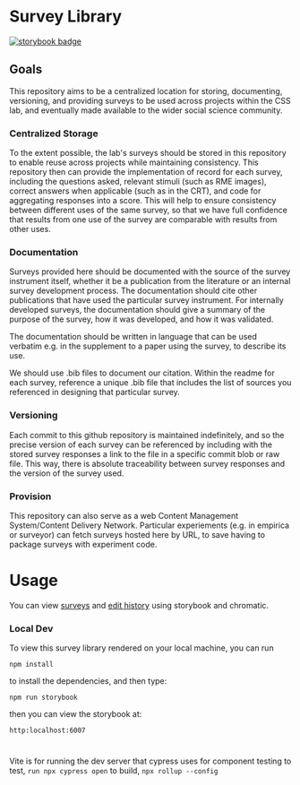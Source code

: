 # Survey Library

[![storybook badge](https://raw.githubusercontent.com/storybookjs/brand/main/badge/badge-storybook.svg)](https://main--6234a36a932a74003a2e9141.chromatic.com)



## Goals

This repository aims to be a centralized location for storing, documenting, versioning, and providing surveys to be used across projects within the CSS lab, and eventually made available to the wider social science community. 

### Centralized Storage
To the extent possible, the lab's surveys should be stored in this repository to enable reuse across projects while maintaining consistency. This repository then can provide the implementation of record for each survey, including the questions asked, relevant stimuli (such as RME images), correct answers when applicable (such as in the CRT), and code for aggregating responses into a score. This will help to ensure consistency between different uses of the same survey, so that we have full confidence that results from one use of the survey are comparable with results from other uses.

### Documentation
Surveys provided here should be documented with the source of the survey instrument itself, whether it be a publication from the literature or an internal survey development process. The documentation should cite other publications that have used the particular survey instrument. For internally developed surveys, the documentation should give a summary of the purpose of the survey, how it was developed, and how it was validated.

The documentation should be written in language that can be used verbatim e.g. in the supplement to a paper using the survey, to describe its use. 

We should use .bib files to document our citation. Within the readme for each survey, reference a unique .bib file that includes the list of sources you referenced in designing that particular survey. 

### Versioning
Each commit to this github repository is maintained indefinitely, and so the precise version of each survey can be referenced by including with the stored survey responses a link to the file in a specific commit blob or raw file. This way, there is absolute traceability between survey responses and the version of the survey used.

### Provision
This repository can also serve as a web Content Management System/Content Delivery Network. Particular experiements (e.g. in empirica or surveyor) can fetch surveys hosted here by URL, to save having to package surveys with experiment code.


# Usage

You can view [surveys](https://main--6234a36a932a74003a2e9141.chromatic.com) and [edit history](https://www.chromatic.com/builds?appId=6234a36a932a74003a2e9141&branch=main) using storybook and chromatic.

### Local Dev
To view this survey library rendered on your local machine, you can run

`npm install` 

to install the dependencies, and then type:

`npm run storybook`

then you can view the storybook at:

`http:localhost:6007`



# 
Vite is for running the dev server that cypress uses for component testing
to test, `run npx cypress open`
to build, `npx rollup --config`